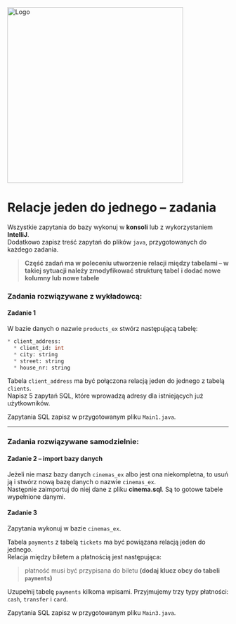 <img alt="Logo" src="http://coderslab.pl/svg/logo-coderslab.svg" width="400">

#  Relacje jeden do jednego – zadania

Wszystkie zapytania do bazy wykonuj w **konsoli** lub z wykorzystaniem **IntelliJ**.  
Dodatkowo zapisz treść zapytań do plików ``java``, przygotowanych do każdego zadania.  
 
> **Część zadań ma w poleceniu utworzenie relacji między tabelami – w takiej sytuacji należy zmodyfikować strukturę tabel**
> **i dodać nowe kolumny lub nowe tabele**

### Zadania rozwiązywane z wykładowcą:

#### Zadanie 1

W bazie danych o nazwie ```products_ex``` stwórz następującą tabelę:
```SQL
* client_address:
  * client_id: int
  * city: string
  * street: string
  * house_nr: string
```

Tabela ```client_address``` ma być połączona relacją jeden do jednego z tabelą ```clients```.  
Napisz 5 zapytań SQL, które wprowadzą adresy dla istniejących już użytkowników.

Zapytania SQL zapisz w przygotowanym pliku `Main1.java`.

-----------------------------------------------------------------------------

### Zadania rozwiązywane samodzielnie:

#### Zadanie 2 – import bazy danych

Jeżeli nie masz bazy danych `cinemas_ex` albo jest ona niekompletna, to usuń ją i stwórz nową bazę danych o nazwie ```cinemas_ex```.  
Następnie zaimportuj do niej dane z pliku **cinema.sql**.
Są to gotowe tabele wypełnione danymi.

#### Zadanie 3

Zapytania wykonuj w bazie `cinemas_ex`.  

Tabela `payments` z tabelą `tickets` ma być powiązana relacją jeden do jednego.  
Relacja między biletem a płatnością jest następująca:  

> płatność musi być przypisana do biletu **(dodaj klucz obcy do tabeli `payments`)**

Uzupełnij tabelę `payments` kilkoma wpisami. Przyjmujemy trzy typy płatności: `cash`, `transfer` i `card`.

Zapytania SQL zapisz w przygotowanym pliku `Main3.java`.